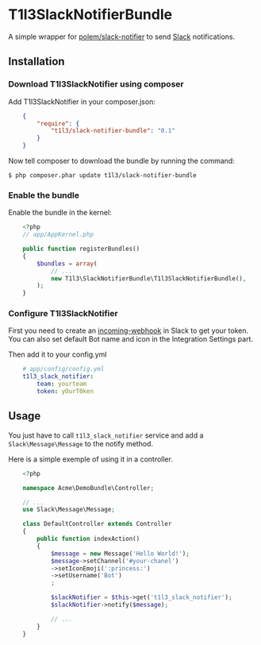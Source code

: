 # T1l3SlackNotifierBundle

A simple wrapper for [polem/slack-notifier][1] to send [Slack][2] notifications.

## Installation

### Download T1l3SlackNotifier using composer

Add T1l3SlackNotifier in your composer.json:

```json
    {
        "require": {
            "t1l3/slack-notifier-bundle": "0.1"
        }
    }
```

Now tell composer to download the bundle by running the command:

    $ php composer.phar update t1l3/slack-notifier-bundle

### Enable the bundle

Enable the bundle in the kernel:

```php
    <?php
    // app/AppKernel.php

    public function registerBundles()
    {
        $bundles = array(
            // ...
            new T1l3\SlackNotifierBundle\T1l3SlackNotifierBundle(),
        );
    }
```

### Configure T1l3SlackNotifier

First you need to create an [incoming-webhook][3] in Slack to get your token.
You can also set default Bot name and icon in the Integration Settings part.

Then add it to your config.yml

```yml
    # app/config/config.yml
    t1l3_slack_notifier:
        team: yourteam
        token: yOurT0ken
```

## Usage

You just have to call `t1l3_slack_notifier` service and add a `Slack\Message\Message` to the notify method.

Here is a simple exemple of using it in a controller.

```php
    <?php

    namespace Acme\DemoBundle\Controller;

    // ...
    use Slack\Message\Message;

    class DefaultController extends Controller
    {
        public function indexAction()
        {
            $message = new Message('Hello World!');
            $message->setChannel('#your-chanel')
            ->setIconEmoji(':princess:')
            ->setUsername('Bot')
            ;

            $slackNotifier = $this->get('t1l3_slack_notifier');
            $slackNotifier->notify($message);

            // ...
        }
    }
```

  [1]: https://github.com/polem/slack-notifier
  [2]: https://slack.com/
  [3]: https://slack.com/services/new/incoming-webhook